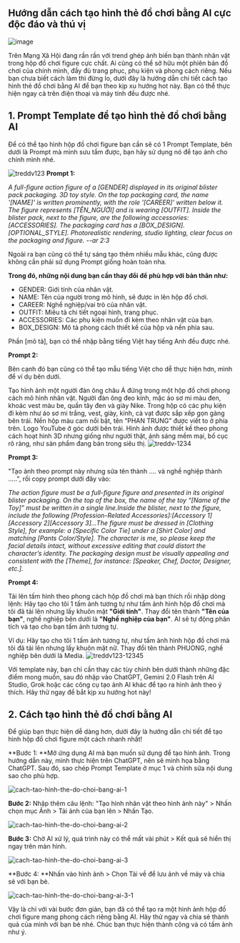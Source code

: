 ## Hướng dẫn cách tạo hình thẻ đồ chơi bằng AI cực độc đáo và thú vị
![image](https://github.com/user-attachments/assets/efa9bfa8-1261-44ba-a2e9-0e7257736bc5)

Trên Mạng Xã Hội đang rần rần với trend ghép ảnh biến bạn thành nhân vật trong hộp đồ chơi figure cực chất. Ai cũng có thể sở hữu một phiên bản đồ chơi của chính mình, đầy đủ trang phục, phụ kiện và phong cách riêng. Nếu bạn chưa biết cách làm thì đừng lo, dưới đây là hướng dẫn chi tiết cách tạo hình thẻ đồ chơi bằng AI để bạn theo kịp xu hướng hot này. Bạn có thể thực hiện ngay cả trên điện thoại và máy tính đều được nhé.
## 1. Prompt Template để tạo hình thẻ đồ chơi bằng AI
Để có thể tạo hình hộp đồ chơi figure bạn cần sẽ có 1 Prompt Template, bên dưới là Prompt mà mình sưu tầm được, bạn hãy sử dụng nó để tạo ảnh cho chính mình nhé.

![treddv123](https://github.com/user-attachments/assets/17ecac98-807a-4d62-b4c8-c305a5a05d4e)
**Prompt 1:**

_A full-figure action figure of a [GENDER] displayed in its original blister pack packaging. 3D toy style. On the top packaging card, the name '[NAME]' is written prominently, with the role '[CAREER]' written below it. The figure represents [TÊN_NGƯỜI] and is wearing [OUTFIT]. Inside the blister pack, next to the figure, are the following accessories: [ACCESSORIES]. The packaging card has a [BOX_DESIGN]. [OPTIONAL_STYLE]. Photorealistic rendering, studio lighting, clear focus on the packaging and figure. --ar 2:3_

Ngoài ra bạn cũng có thể tự sáng tạo thêm nhiều mẫu khác, cũng được không cần phải sử dụng Prompt giống hoàn toàn nha.

**Trong đó, những nội dung bạn cần thay đổi để phù hợp với bản thân như:**

* GENDER: Giới tính của nhân vật. 
* NAME: Tên của người trong mô hình, sẽ được in lên hộp đồ chơi. 
* CAREER: Nghề nghiệp/vai trò của nhân vật. 
* OUTFIT: Miêu tả chi tiết ngoại hình, trang phục. 
* ACCESSORIES: Các phụ kiện muốn đi kèm theo nhân vật của bạn. 
* BOX_DESIGN: Mô tả phong cách thiết kế của hộp và nền phía sau. 



Phần [mô tả], bạn có thể nhập bằng tiếng Việt hay tiếng Anh đều được nhé.

**Prompt 2:**

Bên cạnh đó bạn cũng có thể tạo mẫu tiếng Việt cho dễ thực hiện hơn, mình để ví dụ bên dưới.

Tạo hình ảnh một người đàn ông châu Á đứng trong một hộp đồ chơi phong cách mô hình nhân vật. Người đàn ông đeo kính, mặc áo sơ mi màu đen, khoác vest màu be, quần tây đen và giày Nike. Trong hộp có các phụ kiện đi kèm như áo sơ mi trắng, vest, giày, kính, cà vạt được sắp xếp gọn gàng bên trái. Nền hộp màu cam nổi bật, tên “PHAN TRUNG” được viết to ở phía trên. Logo YouTube ở góc dưới bên trái. Hình ảnh được thiết kế theo phong cách hoạt hình 3D nhưng giống như người thật, ánh sáng mềm mại, bố cục rõ ràng, như sản phẩm đang bán trong siêu thị.
![treddv-1234](https://github.com/user-attachments/assets/089df4bf-4322-4851-b284-64fb79683dc8)

**Prompt 3:**

"Tạo ảnh theo prompt này nhưng sửa tên thành .... và nghề nghiệp thành .....", rồi copy prompt dưới đây vào:

_The action figure must be a full-figure figure and presented in its original blister packaging. On the top of the box, the name of the toy “[Name of the Toy]” must be written in a single line.Inside the blister, next to the figure, include the following [Profession-Related Accessories]:[Accessory 1][Accessory 2][Accessory 3]…The figure must be dressed in [Clothing Style], for example: a [Specific Color Tie] under a [Shirt Color] and matching [Pants Color/Style]. The character is me, so please keep the facial details intact, without excessive editing that could distort the character’s identity. The packaging design must be visually appealing and consistent with the [Theme], for instance: [Speaker, Chef, Doctor, Designer, etc.]._

**Prompt 4:**

Tải lên tấm hình theo phong cách hộp đồ chơi mà bạn thích rồi nhập dòng lệnh: Hãy tạo cho tôi 1 tấm ảnh tương tự như tấm ảnh hình hộp đồ chơi mà tôi đã tải lên nhưng lấy khuôn mặt **"Giới tính"**. Thay đổi tên thành **"Tên của bạn"**, nghề nghiệp bên dưới là **"Nghề nghiệp của bạn"**. AI sẽ tự động phân tích và tạo cho bạn tấm ảnh tương tự.

Ví dụ: Hãy tạo cho tôi 1 tấm ảnh tương tự, như tấm ảnh hình hộp đồ chơi mà tôi đã tải lên nhưng lấy khuôn mặt nữ. Thay đổi tên thành PHUONG, nghề nghiệp bên dưới là Media.
![treddv123-12345](https://github.com/user-attachments/assets/8515d5ad-d899-4851-8d81-c190fa094b05)

Với template này, bạn chỉ cần thay các tùy chỉnh bên dưới thành những đặc điểm mong muốn, sau đó nhập vào ChatGPT, Gemini 2.0 Flash trên AI Studio, Grok hoặc các công cụ tạo ảnh AI khác để tạo ra hình ảnh theo ý thích. Hãy thử ngay để bắt kịp xu hướng hot này!

## 2. Cách tạo hình thẻ đồ chơi bằng AI

Để giúp bạn thực hiện dễ dàng hơn, dưới đây là hướng dẫn chi tiết để tạo hình hộp đồ chơi figure một cách nhanh nhất!

**Bước 1: **Mở ứng dụng AI mà bạn muốn sử dụng để tạo hình ảnh. Trong hướng dẫn này, mình thực hiện trên ChatGPT, nên sẽ minh họa bằng ChatGPT. Sau đó, sao chép Prompt Template ở mục 1 và chỉnh sửa nội dung sao cho phù hợp.

![cach-tao-hinh-the-do-choi-bang-ai-1](https://github.com/user-attachments/assets/d0ee01ec-4c9e-4c15-8b81-25d31b754520)

**Bước 2:** Nhập thêm câu lệnh: "Tạo hình nhân vật theo hình ảnh này" > Nhấn chọn mục Ảnh > Tải ảnh của bạn lên > Nhấn Tạo.

![cach-tao-hinh-the-do-choi-bang-ai-2](https://github.com/user-attachments/assets/5ec2da26-4ca6-4e7c-91f9-ad6ea17797de)

**Bước 3:** Chờ AI xử lý, quá trình này có thể mất vài phút > Kết quả sẽ hiển thị ngay trên màn hình.

![cach-tao-hinh-the-do-choi-bang-ai-3](https://github.com/user-attachments/assets/243748c9-5a9b-4b54-ab2d-9e57cedb440c)

**Bước 4: **Nhấn vào hình ảnh > Chọn Tải về để lưu ảnh về máy và chia sẻ với bạn bè.

![cach-tao-hinh-the-do-choi-bang-ai-3-1](https://github.com/user-attachments/assets/eed16608-a6c5-4eb3-87bd-b57ada1f7bdc)

Vậy là chỉ với vài bước đơn giản, bạn đã có thể tạo ra một hình ảnh hộp đồ chơi figure mang phong cách riêng bằng AI. Hãy thử ngay và chia sẻ thành quả của mình với bạn bè nhé. Chúc bạn thực hiện thành công và có tấm ảnh như ý.




